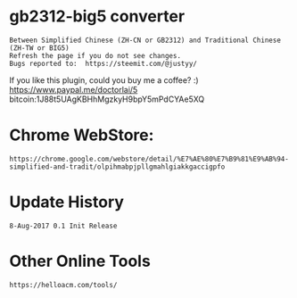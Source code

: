 # gb2312-big5 converter
	Between Simplified Chinese (ZH-CN or GB2312) and Traditional Chinese (ZH-TW or BIG5)
	Refresh the page if you do not see changes.
	Bugs reported to:  https://steemit.com/@justyy/

If you like this plugin, could you buy me a coffee? :)
	https://www.paypal.me/doctorlai/5
	bitcoin:1J88t5UAgKBHhMgzkyH9bpY5mPdCYAe5XQ

# Chrome WebStore:
	https://chrome.google.com/webstore/detail/%E7%AE%80%E7%B9%81%E9%AB%94-simplified-and-tradit/olpihmabpjpllgmahlgiakkgaccigpfo

# Update History
	8-Aug-2017 0.1 Init Release

# Other Online Tools
	https://helloacm.com/tools/